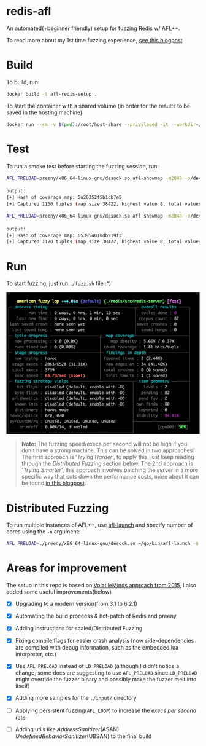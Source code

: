 # redis-afl
An automated(+beginner friendly) setup for fuzzing Redis w/ AFL++.

To read more about my 1st time fuzzing experience, [see this blogpost](fuzzing-redis-url)

# Build
To build, run:
```sh
docker build -t afl-redis-setup .
```

To start the container with a shared volume (in order for the results to be saved in the hosting machine)

```sh
docker run --rm -v $(pwd):/root/host-share --privileged -it --workdir=/root afl-redis-setup
```

# Test

To run a smoke test before starting the fuzzing session, run:
```sh
AFL_PRELOAD=preeny/x86_64-linux-gnu/desock.so afl-showmap -m2048 -o/dev/null ./redis/src/redis-server ./redis.conf < <(echo "PING");

output:
[+] Hash of coverage map: 5a20352f5b1cb7e5
[+] Captured 1156 tuples (map size 38422, highest value 8, total values 2511) in '/dev/null'.
```

```sh
AFL_PRELOAD=preeny/x86_64-linux-gnu/desock.so afl-showmap -m2048 -o/dev/null ./redis/src/redis-server ./redis.conf < <(echo "SHUTDOWN");

output:
[+] Hash of coverage map: 653954010db919f3
[+] Captured 1170 tuples (map size 38422, highest value 8, total values 2553) in '/dev/null'.
```

# Run

To start fuzzing, just run `./fuzz.sh` file :^) 

![img0](./stats-demo.png)

>**Note:** The fuzzing speed/execs per second will not be high if you don't have a strong machine. This can be solved in two approaches: The first approach is '_Trying Harder_', to apply this, just keep reading through the _Distributed Fuzzing_ section below. The 2nd approach is '_Trying Smarter_', this approach involves patching the server in a more specific way that cuts down the performance costs, more about it can be found [in this blogpost](fuzzing-smarter-post-url). 

# Distributed Fuzzing

To run multiple instances of AFL++, use [afl-launch](https://github.com/bnagy/afl-launch#installation) and specify number of cores using the ``-n`` argument:
```sh
AFL_PRELOAD=./preeny/x86_64-linux-gnu/desock.so ~/go/bin/afl-launch -n $(nproc) -i ./input/ -o output/ -x ./dict/ -m 2048 ./redis/src/redis-server ./redis.conf
```

# Areas for improvement

The setup in this repo is based on [VolatileMinds approach from 2015](https://volatileminds.net/2015/08/20/advanced-afl-usage-preeny.html), I also added some useful improvements(below)

- [X] Upgrading to a modern version(from 3.1 to 6.2.1)
- [X] Automating the build proccess & hot-patch of Redis and preeny
- [X] Adding instructions for scaled/Distributed Fuzzing
- [X] Fixing compile flags for easier crash analysis (now side-dependencies are compiled with debug information, such as the embedded lua interpreter, etc.)
- [X] Use `AFL_PRELOAD` instead of `LD_PRELOAD` (although I didn't notice a change, some docs are suggesting to use ``AFL_PRELOAD`` since ``LD_PRELOAD`` might override the fuzzer binary and possibly make the fuzzer melt into itself)
- [X] Adding more samples for the `./input/` directory
- [ ] Applying persistent fuzzing(`AFL_LOOP`) to increase the _execs per second_ rate
- [ ] Adding utils like _AddressSanitizer_(ASAN) _UndefinedBehaviorSanitizer_(UBSAN) to the final build

